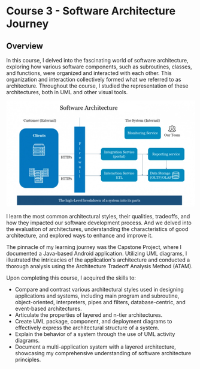 # Course 3 - Software Architecture Journey

## Overview

In this course, I delved into the fascinating world of software architecture, exploring how various software components, such as subroutines, classes, and functions, were organized and interacted with each other. This organization and interaction collectively formed what we referred to as architecture. Throughout the course, I studied the representation of these architectures, both in UML and other visual tools.

![Software Architecture image](https://github.com/Daniel-Andarge/Software-Design-and-Architecture-Specialization--University-of-Alberta/blob/main/Course-3-Software%20Architecture/SA.png)

I learn the most common architectural styles, their qualities, tradeoffs, and how they impacted our software development process. And we delved into the evaluation of architectures, understanding the characteristics of good architecture, and explored ways to enhance and improve it.

The pinnacle of my learning journey was the Capstone Project, where I documented a Java-based Android application. Utilizing UML diagrams, I illustrated the intricacies of the application's architecture and conducted a thorough analysis using the Architecture Tradeoff Analysis Method (ATAM).

Upon completing this course, I acquired the skills to:

- Compare and contrast various architectural styles used in designing applications and systems, including main program and subroutine, object-oriented, interpreters, pipes and filters, database-centric, and event-based architectures.
- Articulate the properties of layered and n-tier architectures.
- Create UML package, component, and deployment diagrams to effectively express the architectural structure of a system.
- Explain the behavior of a system through the use of UML activity diagrams.
- Document a multi-application system with a layered architecture, showcasing my comprehensive understanding of software architecture principles.
